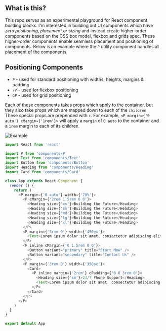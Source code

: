 ## What is this?

This repo serves as an experimental playground for React component building blocks. I'm interested in building out UI components which have _zero positioning, placement or sizing_ and instead create higher-order components based on the CSS box model, flexbox and grids spec. These higher-order components enable seamless placement and positioning of components. Below is an example where the `P` utility component handles all placement of the components.

## Positioning Components

- `P` - used for standard positioning with widths, heights, margins & padding
- `FP` - used for flexbox positioning
- `GP` - used for grid positioning

Each of these components takes props which apply to the container, but they also take props which are mapped down to each of the `children`. These special props are prepended with `c`. For example, `<P margin={'0 auto'} cMargin={'1rem'}>` will apply a `margin` of `0 auto` to the container and a `1rem` margin to each of its children.

![Example](https://raw.githubusercontent.com/overlay-labs/clocks/master/example.png)

```javascript
import React from 'react'

import P from 'components/P'
import Text from 'components/Text'
import Button from 'components/Button'
import Heading from 'components/Heading'
import Card from 'components/Card'

class App extends React.Component {
  render () {
    return (
      <P margin={'0 auto'} width={'70%'}>
        <P cMargin={'2rem 1.5rem 0 0'}>
          <Heading size={'xs'}>Building the Future</Heading>
          <Heading size={'sm'}>Building the Future</Heading>
          <Heading size={'md'}>Building the Future</Heading>
          <Heading size={'lg'}>Building the Future</Heading>
          <Heading size={'xl'}>Building the Future</Heading>
        </P>
        <P margin={'3rem 0'} width={'450px'}>
          <Text>Lorem ipsum dolor sit amet, consectetur adipiscing elit. Nulla in massa maximus, commodo felis vel, ultricies erat. Donec laoreet metus eu ligula rutrum molestie.</Text>
        </P>
        <P inline cMargin={'0 1.5rem 0 0'}>
          <Button variant="primary" title="Start Now" />
          <Button variant="secondary" title="Contact Us" />
        </P>
        <P margin={'3rem 0'} width={'350px'}>
          <Card>
            <P inline margin={'2rem'} cPadding={'0 0 3rem 0'}>
              <Heading size={'sm'}>24/7 Phone Support</Heading>
              <Text>Lorem ipsum dolor sit amet, consectetur adipiscing elit. Nulla in massa maximus, commodo felis vel, ultricies erat. Donec laoreet metus eu ligula rutrum molestie.</Text>
            </P>
          </Card>
        </P>
      </P>
    )
  }
}

export default App
```
